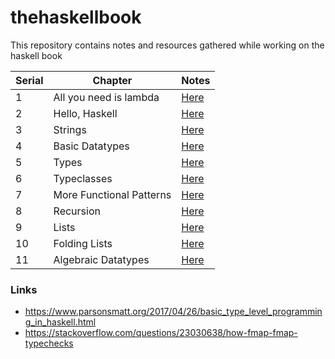 # thehaskellbook
This repository contains notes and resources gathered while working on the haskell book

| Serial | Chapter | Notes |
|----- | ------ | ----- |
|1| All you need is lambda | [Here](./Chapter-01-Lambda-Calculus/Chapter-01-Notes.pdf) | 
|2| Hello, Haskell | [Here](./Chapter-02-Hello-Haskell/Chapter-02-Notes.pdf)|
|3| Strings | [Here](./Chapter-03-Strings/Chapter-03-Notes.pdf)| 
|4| Basic Datatypes | [Here](./Chapter-04-Basic-Datatypes/Chapter-04-Basic-data-types-Notes.pdf)|
|5| Types | [Here](./Chapter-05-Types/Chapter-05-Types-Notes.pdf)|
|6| Typeclasses | [Here](./Chapter-06-Typeclasses/Chapter-06-Typeclasses-Notes.pdf)|
|7| More Functional Patterns|[Here](./Chapter-07-More-Functional-Patterns/Chapter-07-More-Functional-Patterns-Notes.pdf) |
|8| Recursion|[Here](./Chapter-08-Recursion/Chapter-08-Recursion-Notes.pdf)|
|9| Lists | [Here](./Chapter-09-Lists/Chapter-09-Lists-Notes.pdf)| 
|10| Folding Lists | [Here](./Chapter-10-Folding-Lists/Chapter-10-Folding-Lists-Notes.pdf)|
|11| Algebraic Datatypes | [Here](./Chapter-11-Algebraic-Datatypes/Chapter-11-Algebraic-Datatypes-Notes.pdf)
### Links

* https://www.parsonsmatt.org/2017/04/26/basic_type_level_programming_in_haskell.html
* https://stackoverflow.com/questions/23030638/how-fmap-fmap-typechecks

